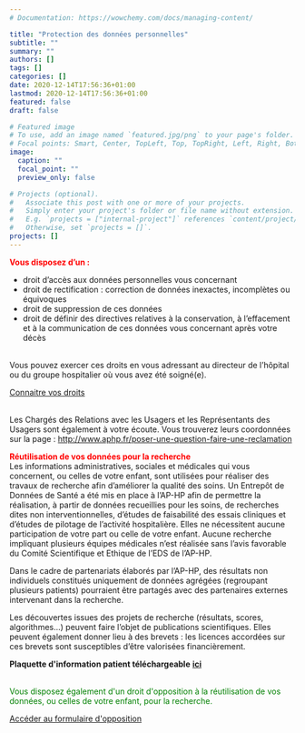 ```yaml
---
# Documentation: https://wowchemy.com/docs/managing-content/

title: "Protection des données personnelles"
subtitle: ""
summary: ""
authors: []
tags: []
categories: []
date: 2020-12-14T17:56:36+01:00
lastmod: 2020-12-14T17:56:36+01:00
featured: false
draft: false

# Featured image
# To use, add an image named `featured.jpg/png` to your page's folder.
# Focal points: Smart, Center, TopLeft, Top, TopRight, Left, Right, BottomLeft, Bottom, BottomRight.
image:
  caption: ""
  focal_point: ""
  preview_only: false

# Projects (optional).
#   Associate this post with one or more of your projects.
#   Simply enter your project's folder or file name without extension.
#   E.g. `projects = ["internal-project"]` references `content/project/deep-learning/index.md`.
#   Otherwise, set `projects = []`.
projects: []
---
```


<span style="color:red">**Vous disposez d’un :**</span>
- droit d’accès aux données personnelles vous concernant  
- droit de rectification : correction de données inexactes, incomplètes ou équivoques  
- droit de suppression de ces données  
- droit de définir des directives relatives à la conservation, à l’effacement et à la communication de ces données vous concernant après votre décès  
  
<br>
Vous pouvez exercer ces droits en vous adressant au directeur de l’hôpital ou du groupe hospitalier où vous avez été soigné(e).  
  
[Connaitre vos droits](https://www.aphp.fr/protection-des-donnees-personnelles)  
  
  
<br> Les Chargés des Relations avec les Usagers et les Représentants des Usagers sont également à votre écoute. Vous trouverez leurs coordonnées sur la page : http://www.aphp.fr/poser-une-question-faire-une-reclamation  
  
<span style="color:red">**Réutilisation de vos données pour la recherche**</span>  
Les informations administratives, sociales et médicales qui vous concernent, ou celles de votre enfant, sont utilisées pour réaliser des travaux de recherche afin d’améliorer la qualité des soins. Un Entrepôt de Données de Santé a été mis en place à l’AP-HP afin de permettre la réalisation, à partir de données recueillies pour les soins, de recherches dites non interventionnelles, d’études de faisabilité des essais cliniques et d’études de pilotage de l’activité hospitalière. Elles ne nécessitent aucune participation de votre part ou celle de votre enfant. Aucune recherche impliquant plusieurs équipes médicales  n’est réalisée sans l’avis favorable du Comité Scientifique et Ethique de l’EDS de l’AP-HP.  
  
Dans le cadre de partenariats élaborés par l’AP-HP, des résultats non individuels constitués uniquement de données agrégées (regroupant plusieurs patients) pourraient être partagés avec des partenaires externes intervenant dans la recherche.  
  
Les découvertes issues des projets de recherche (résultats, scores, algorithmes...) peuvent faire l’objet de publications scientifiques. Elles peuvent également donner lieu à des brevets : les  licences accordées sur ces brevets sont susceptibles d’être valorisées financièrement.  
  
**Plaquette d'information patient téléchargeable** [**ici**](https://fr.calameo.com/read/004021827e1967eabaffa)    
  
<br>  
<span style="color:green">Vous disposez également d'un droit d'opposition à la réutilisation de vos données, ou celles de votre enfant, pour la recherche.</span>  
  
   
[Accéder au formulaire d'opposition](https://eds.aphp.fr/patient/vos-droits/opposition#no-back)     



